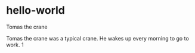 # hello-world

Tomas the crane

Tomas the crane was a typical crane. He wakes up every morning to go to work.
1
